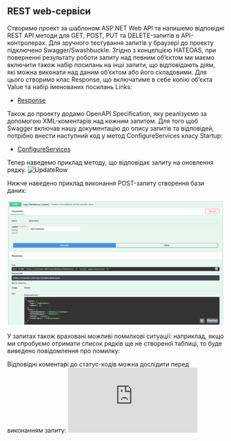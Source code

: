 ## REST web-сервіси

Створимо проект за шаблоном ASP.NET Web API та напишемо відповідні REST API методи для GET, POST, PUT та DELETE-запитів в API-контролерах. Для зручного тестування запитів у браузері до проекту підключено Swagger/Swashbuckle.
Згідно з концепцією HATEOAS, при поверненні результату роботи запиту над певним об’єктом ми маємо включити також набір посилань на інші запити, що відповідають діям, які можна виконати над даним об’єктом або його складовими. Для цього створимо клас Response, що включатиме в себе копію об’єкта Value та набір іменованих посилань Links:

- [Response](https://github.com/zavtor/IT-lab/blob/main/Containers/RestWebApi/Response.cs)

Також до проекту додамо OpenAPI Specification, яку реалізуємо за допомогою XML-коментарів над кожним запитом. Для того щоб Swagger включав нашу документацію до опису запитів та відповідей, потрібно внести наступний код у метод ConfigureServices класу Startup:

- [ConfigureServices](https://github.com/zavtor/IT-lab/blob/main/Containers/RestWebApi/ConfigureServices.cs)

Тепер наведемо приклад методу, що відповідає запиту на оновлення рядку.
![UpdateRow](https://github.com/zavtor/IT-lab/blob/main/Containers/RestWebApi/UpdateRow.cs)

Нижче наведено приклад виконання POST-запиту створення бази даних:

![Post-request](https://github.com/zavtor/IT-lab/blob/main/png/stage10/1.png)

У запитах також враховані можливі помилкові ситуації: наприклад, якщо ми спробуємо отримати список рядків ще не створеної таблиці, то буде виведено повідомлення про помилку:

Відповідні коментарі до статус-кодів можна дослідити перед виконанням запиту:
![](https://github.com/zavtor/IT-lab/blob/main/lab/stage10.md)
